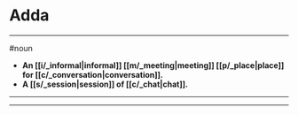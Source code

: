 # Adda
---
#noun
- **An [[i/_informal|informal]] [[m/_meeting|meeting]] [[p/_place|place]] for [[c/_conversation|conversation]].**
- **A [[s/_session|session]] of [[c/_chat|chat]].**
---
---
